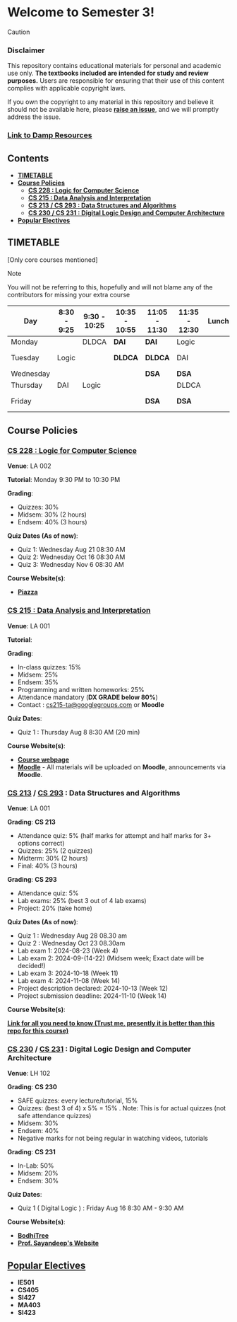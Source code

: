 # Welcome to Semester 3!

> [!CAUTION]
>
> ### Disclaimer
>
> This repository contains educational materials for personal and academic use only.
> **The textbooks included are intended for study and review purposes.**
> Users are responsible for ensuring that their use of this content complies with applicable copyright laws.
>
> If you own the copyright to any material in this repository and believe it should not be available here,
> please [**raise an issue**](https://github.com/MalayKedia/Sem_3/issues), and we will promptly address the issue.

### [Link to Damp Resources](https://iitbacin.sharepoint.com/:f:/s/DAMP_Resources_CSE/EmdYbWG7Y4tAhZ8izig5k5kBtvgFoi8SFLluyZTfgFWuOw)

## Contents

- [**TIMETABLE**](#timetable)
- [**Course Policies**](#course-policies)
  - [**CS 228 : Logic for Computer Science**](#cs-228--logic-for-computer-science)
  - [**CS 215 : Data Analysis and Interpretation**](#cs-215--data-analysis-and-interpretation)
  - [**CS 213 / CS 293 : Data Structures and Algorithms**](#cs-213--cs-293--data-structures-and-algorithms)
  - [**CS 230 / CS 231 : Digital Logic Design and Computer Architecture**](#cs-230--cs-231--digital-logic-design-and-computer-architecture)
- [**Popular Electives**](#popular-electives)

## TIMETABLE

[Only core courses mentioned]

> [!NOTE]
>
> You will not be referring to this, hopefully and will not blame any of the contributors for missing your extra course

| Day       | 8:30 - 9:25 | 9:30 - 10:25 | 10:35 - 10:55 | 11:05 - 11:30 | 11:35 - 12:30 | Lunch | 2:00 - 3:25   | 3:30 - 4:55   |
| --------- | ----------- | ------------ | ------------- | ------------- | ------------- | ----- | ------------- | ------------- |
| Monday    |             | DLDCA        | **DAI**       | **DAI**       | Logic         |       |               | Economics     |
| Tuesday   | Logic       |              | **DLDCA**     | **DLDCA**     | DAI           |       | **DLDCA Lab** | **DLDCA Lab** |
| Wednesday |             |              |               | **DSA**       | **DSA**       |       |               |               |
| Thursday  | DAI         | Logic        |               |               | DLDCA         |       |               | Economics     |
| Friday    |             |              |               | **DSA**       | **DSA**       |       | **DSA Lab**   | **DSA Lab**   |

## Course Policies

### [CS 228 : Logic for Computer Science](CS228)

**Venue**: LA 002

**Tutorial**: Monday 9:30 PM to 10:30 PM

**Grading**:

- Quizzes: 30%
- Midsem: 30% (2 hours)
- Endsem: 40% (3 hours)

**Quiz Dates (As of now)**:

- Quiz 1: Wednesday Aug 21 08:30 AM
- Quiz 2: Wednesday Oct 16 08:30 AM
- Quiz 3: Wednesday Nov 6 08:30 AM

**Course Website(s)**:

- [**Piazza**](https://piazza.com/iit_bombay/fall2024/cs228)

### [CS 215 : Data Analysis and Interpretation](CS215)

**Venue**: LA 001

**Tutorial**:

**Grading**:

- In-class quizzes: 15%
- Midsem: 25%
- Endsem: 35%
- Programming and written homeworks: 25%
- Attendance mandatory (**DX GRADE below 80%**)
- Contact : cs215-ta@googlegroups.com or **Moodle**

**Quiz Dates**:

- Quiz 1 : Thursday Aug 8 8:30 AM (20 min)

**Course Website(s)**:

- [**Course webpage**](https://docs.google.com/document/d/1hJsh_aPXoxw60PqZGtcri7NGXg4RPfQXIgstBEEuYc4)
- [**Moodle**](https://moodle.iitb.ac.in/course/view.php?id=3946) - All materials will be uploaded on **Moodle**, announcements via **Moodle**.

### [CS 213](CS213) / [CS 293](CS293) : Data Structures and Algorithms

**Venue**: LA 001

**Grading**: **CS 213**

- Attendance quiz: 5% (half marks for attempt and half marks for 3+ options correct)
- Quizzes: 25% (2 quizzes)
- Midterm: 30% (2 hours)
- Final: 40% (3 hours)

**Grading**: **CS 293**

- Attendance quiz: 5%
- Lab exams: 25% (best 3 out of 4 lab exams)
- Project: 20% (take home)

**Quiz Dates (As of now)**:

- Quiz 1 : Wednesday Aug 28 08.30 am
- Quiz 2 : Wednesday Oct 23 08.30am
- Lab exam 1: 2024-08-23 (Week 4)
- Lab exam 2: 2024-09-(14-22) (Midsem week; Exact date will be decided!)
- Lab exam 3: 2024-10-18 (Week 11)
- Lab exam 4: 2024-11-08 (Week 14)
- Project description declared: 2024-10-13 (Week 12)
- Project submission deadline: 2024-11-10 (Week 14)

**Course Website(s)**:

[**Link for all you need to know (Trust me, presently it is better than this repo for this course)**](https://www.cse.iitb.ac.in/~akg/courses/2024-ds/)

### [CS 230](CS230) / [CS 231](CS231) : Digital Logic Design and Computer Architecture

**Venue**: LH 102

**Grading**: **CS 230**

- SAFE quizzes: every lecture/tutorial, 15%
- Quizzes: (best 3 of 4) x 5% = 15% . Note: This is for actual quizzes (not safe attendance quizzes)
- Midsem: 30%
- Endsem: 40%
- Negative marks for not being regular in watching videos, tutorials

**Grading**: **CS 231**

- In-Lab: 50%
- Midsem: 20%
- Endsem: 30%

**Quiz Dates**:

- Quiz 1 ( Digital Logic ) : Friday Aug 16 8:30 AM - 9:30 AM

**Course Website(s)**:

- [**BodhiTree**](https://robin.bodhi.cse.iitb.ac.in/courseware/course/59)
- [**Prof. Sayandeep's Website**](https://sites.google.com/view/sayandeepsaha/digital-logic-and-computer-architecture-theory-lab)

## [Popular Electives](Popular_Electives)

- **IE501**
- **CS405**
- **SI427**
- **MA403**
- **SI423**
